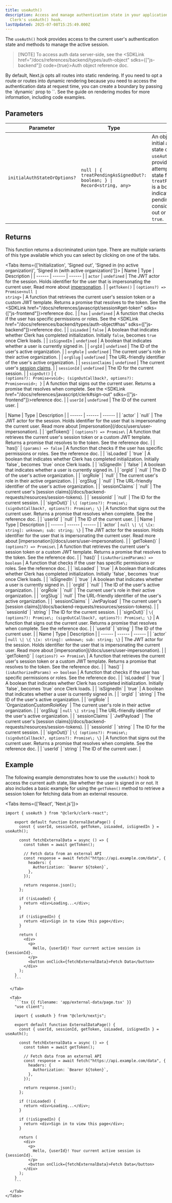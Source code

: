 ```yaml
---
title: useAuth()
description: Access and manage authentication state in your application with
  Clerk's useAuth() hook.
lastUpdated: 2025-07-08T15:25:49.000Z
---
```


The `useAuth()` hook provides access to the current user's authentication state and methods to manage the active session.

> \[!NOTE]
> To access auth data server-side, see the <SDKLink href="/docs/references/backend/types/auth-object" sdks={["js-backend"]} code={true}>Auth object reference doc</SDKLink>.

<If sdk="nextjs">
  By default, Next.js opts all routes into static rendering. If you need to opt a route or routes into dynamic rendering because you need to access the authentication data at request time, you can create a boundary by passing the `dynamic` prop to `<ClerkProvider>`. See the <SDKLink href="/docs/references/nextjs/rendering-modes" sdks={["nextjs"]}>guide on rendering modes</SDKLink> for more information, including code examples.
</If>

## Parameters

| Parameter                    | Type                                                                                   | Description                                                                                                                                                                                                                                                                                                     |
| ---------------------------- | -------------------------------------------------------------------------------------- | --------------------------------------------------------------------------------------------------------------------------------------------------------------------------------------------------------------------------------------------------------------------------------------------------------------- |
| `initialAuthStateOrOptions?` | <code>null \| \{ treatPendingAsSignedOut?: boolean; \} \| Record\<string, any\></code> | An object containing the initial authentication state or options for the `useAuth()` hook. If not provided, the hook will attempt to derive the state from the context. `treatPendingAsSignedOut` is a boolean that indicates whether pending sessions are considered as signed out or not. Defaults to `true`. |

## Returns

This function returns a discriminated union type. There are multiple variants of this type available which you can select by clicking on one of the tabs.

<Tabs items={['Initialization', 'Signed out', 'Signed in (no active organization)', 'Signed in (with active organization)']}>
<Tab>
| Name | Type | Description |
| ------ | ------ | ------ |
| `actor` | `undefined` | The JWT actor for the session. Holds identifier for the user that is impersonating the current user. Read more about [impersonation](/docs/users/user-impersonation). |
| `getToken()` | <code>(options?) => Promise\<null \| string\></code> | A function that retrieves the current user's session token or a custom JWT template. Returns a promise that resolves to the token. See the <SDKLink href="/docs/references/javascript/session#get-token" sdks={["js-frontend"]}>reference doc</SDKLink>. |
| `has` | `undefined` | A function that checks if the user has specific permissions or roles. See the <SDKLink href="/docs/references/backend/types/auth-object#has" sdks={["js-backend"]}>reference doc</SDKLink>. |
| `isLoaded` | `false` | A boolean that indicates whether Clerk has completed initialization. Initially `false`, becomes `true` once Clerk loads. |
| `isSignedIn` | `undefined` | A boolean that indicates whether a user is currently signed in. |
| `orgId` | `undefined` | The ID of the user's active organization. |
| `orgRole` | `undefined` | The current user's role in their active organization. |
| `orgSlug` | `undefined` | The URL-friendly identifier of the user's active organization. |
| `sessionClaims` | `undefined` | The current user's [session claims](/docs/backend-requests/resources/session-tokens). |
| `sessionId` | `undefined` | The ID for the current session. |
| `signOut()` | <code>\{ (options?): Promise\<void\>; (signOutCallback?, options?): Promise\<void\>; \}</code> | A function that signs out the current user. Returns a promise that resolves when complete. See the <SDKLink href="/docs/references/javascript/clerk#sign-out" sdks={["js-frontend"]}>reference doc</SDKLink>. |
| `userId` | `undefined` | The ID of the current user. |
</Tab>

  <Tab>
    | Name | Type | Description |
    | ------ | ------ | ------ |
    | `actor` | `null` | The JWT actor for the session. Holds identifier for the user that is impersonating the current user. Read more about [impersonation](/docs/users/user-impersonation). |
    | `getToken()` | <code>(options?) => Promise\<null \| string\></code> | A function that retrieves the current user's session token or a custom JWT template. Returns a promise that resolves to the token. See the <SDKLink href="/docs/references/javascript/session#get-token" sdks={["js-frontend"]}>reference doc</SDKLink>. |
    | `has()` | <code>(params) => false</code> | A function that checks if the user has specific permissions or roles. See the <SDKLink href="/docs/references/backend/types/auth-object#has" sdks={["js-backend"]}>reference doc</SDKLink>. |
    | `isLoaded` | `true` | A boolean that indicates whether Clerk has completed initialization. Initially `false`, becomes `true` once Clerk loads. |
    | `isSignedIn` | `false` | A boolean that indicates whether a user is currently signed in. |
    | `orgId` | `null` | The ID of the user's active organization. |
    | `orgRole` | `null` | The current user's role in their active organization. |
    | `orgSlug` | `null` | The URL-friendly identifier of the user's active organization. |
    | `sessionClaims` | `null` | The current user's [session claims](/docs/backend-requests/resources/session-tokens). |
    | `sessionId` | `null` | The ID for the current session. |
    | `signOut()` | <code>\{ (options?): Promise\<void\>; (signOutCallback?, options?): Promise\<void\>; \}</code> | A function that signs out the current user. Returns a promise that resolves when complete. See the <SDKLink href="/docs/references/javascript/clerk#sign-out" sdks={["js-frontend"]}>reference doc</SDKLink>. |
    | `userId` | `null` | The ID of the current user. |
  </Tab>

  <Tab>
    | Name | Type | Description |
    | ------ | ------ | ------ |
    | `actor` | <code>null \| \{ \[x: string]: unknown; sub: string; \}</code> | The JWT actor for the session. Holds identifier for the user that is impersonating the current user. Read more about [impersonation](/docs/users/user-impersonation). |
    | `getToken()` | <code>(options?) => Promise\<null \| string\></code> | A function that retrieves the current user's session token or a custom JWT template. Returns a promise that resolves to the token. See the <SDKLink href="/docs/references/javascript/session#get-token" sdks={["js-frontend"]}>reference doc</SDKLink>. |
    | `has()` | <code>(isAuthorizedParams) => boolean</code> | A function that checks if the user has specific permissions or roles. See the <SDKLink href="/docs/references/backend/types/auth-object#has" sdks={["js-backend"]}>reference doc</SDKLink>. |
    | `isLoaded` | `true` | A boolean that indicates whether Clerk has completed initialization. Initially `false`, becomes `true` once Clerk loads. |
    | `isSignedIn` | `true` | A boolean that indicates whether a user is currently signed in. |
    | `orgId` | `null` | The ID of the user's active organization. |
    | `orgRole` | `null` | The current user's role in their active organization. |
    | `orgSlug` | `null` | The URL-friendly identifier of the user's active organization. |
    | `sessionClaims` | `JwtPayload` | The current user's [session claims](/docs/backend-requests/resources/session-tokens). |
    | `sessionId` | `string` | The ID for the current session. |
    | `signOut()` | <code>\{ (options?): Promise\<void\>; (signOutCallback?, options?): Promise\<void\>; \}</code> | A function that signs out the current user. Returns a promise that resolves when complete. See the <SDKLink href="/docs/references/javascript/clerk#sign-out" sdks={["js-frontend"]}>reference doc</SDKLink>. |
    | `userId` | `string` | The ID of the current user. |
  </Tab>

  <Tab>
    | Name | Type | Description |
    | ------ | ------ | ------ |
    | `actor` | <code>null \| \{ \[x: string]: unknown; sub: string; \}</code> | The JWT actor for the session. Holds identifier for the user that is impersonating the current user. Read more about [impersonation](/docs/users/user-impersonation). |
    | `getToken()` | <code>(options?) => Promise\<null \| string\></code> | A function that retrieves the current user's session token or a custom JWT template. Returns a promise that resolves to the token. See the <SDKLink href="/docs/references/javascript/session#get-token" sdks={["js-frontend"]}>reference doc</SDKLink>. |
    | `has()` | <code>(isAuthorizedParams) => boolean</code> | A function that checks if the user has specific permissions or roles. See the <SDKLink href="/docs/references/backend/types/auth-object#has" sdks={["js-backend"]}>reference doc</SDKLink>. |
    | `isLoaded` | `true` | A boolean that indicates whether Clerk has completed initialization. Initially `false`, becomes `true` once Clerk loads. |
    | `isSignedIn` | `true` | A boolean that indicates whether a user is currently signed in. |
    | `orgId` | `string` | The ID of the user's active organization. |
    | `orgRole` | `OrganizationCustomRoleKey` | The current user's role in their active organization. |
    | `orgSlug` | <code>null \| string</code> | The URL-friendly identifier of the user's active organization. |
    | `sessionClaims` | `JwtPayload` | The current user's [session claims](/docs/backend-requests/resources/session-tokens). |
    | `sessionId` | `string` | The ID for the current session. |
    | `signOut()` | <code>\{ (options?): Promise\<void\>; (signOutCallback?, options?): Promise\<void\>; \}</code> | A function that signs out the current user. Returns a promise that resolves when complete. See the <SDKLink href="/docs/references/javascript/clerk#sign-out" sdks={["js-frontend"]}>reference doc</SDKLink>. |
    | `userId` | `string` | The ID of the current user. |
  </Tab>
</Tabs>

## Example

The following example demonstrates how to use the `useAuth()` hook to access the current auth state, like whether the user is signed in or not. It also includes a basic example for using the `getToken()` method to retrieve a session token for fetching data from an external resource.

<Tabs items={['React', 'Next.js']}>
<Tab>

````tsx {{ filename: 'src/pages/ExternalDataPage.tsx' }}
import { useAuth } from "@clerk/clerk-react";

    export default function ExternalDataPage() {
      const { userId, sessionId, getToken, isLoaded, isSignedIn } = useAuth();

      const fetchExternalData = async () => {
        const token = await getToken();

        // Fetch data from an external API
        const response = await fetch("https://api.example.com/data", {
          headers: {
            Authorization: `Bearer ${token}`,
          },
        });

        return response.json();
      };

      if (!isLoaded) {
        return <div>Loading...</div>;
      }

      if (!isSignedIn) {
        return <div>Sign in to view this page</div>;
      }

      return (
        <div>
          <p>
            Hello, {userId}! Your current active session is {sessionId}.
          </p>
          <button onClick={fetchExternalData}>Fetch Data</button>
        </div>
      );
    }
    ```

  </Tab>

  <Tab>
    ```tsx {{ filename: 'app/external-data/page.tsx' }}
    "use client";

    import { useAuth } from "@clerk/nextjs";

    export default function ExternalDataPage() {
      const { userId, sessionId, getToken, isLoaded, isSignedIn } = useAuth();

      const fetchExternalData = async () => {
        const token = await getToken();

        // Fetch data from an external API
        const response = await fetch("https://api.example.com/data", {
          headers: {
            Authorization: `Bearer ${token}`,
          },
        });

        return response.json();
      };

      if (!isLoaded) {
        return <div>Loading...</div>;
      }

      if (!isSignedIn) {
        return <div>Sign in to view this page</div>;
      }

      return (
        <div>
          <p>
            Hello, {userId}! Your current active session is {sessionId}.
          </p>
          <button onClick={fetchExternalData}>Fetch Data</button>
        </div>
      );
    }
    ```

  </Tab>
</Tabs>
````
